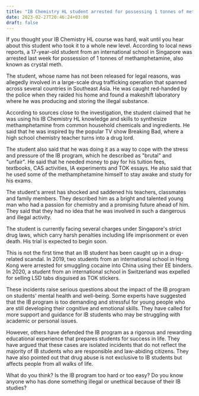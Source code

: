 ```yaml
---
title: "IB Chemistry HL student arrested for possessing 1 tonnes of methamphetamine"
date: 2023-02-27T20:46:24+03:00
draft: false
---
```


If you thought your IB Chemistry HL course was hard, wait until you hear about this student who took it to a whole new level. According to local news reports, a 17-year-old student from an international school in Singapore was arrested last week for possession of 1 tonnes of methamphetamine, also known as crystal meth.

The student, whose name has not been released for legal reasons, was allegedly involved in a large-scale drug trafficking operation that spanned across several countries in Southeast Asia. He was caught red-handed by the police when they raided his home and found a makeshift laboratory where he was producing and storing the illegal substance.

According to sources close to the investigation, the student claimed that he was using his IB Chemistry HL knowledge and skills to synthesize methamphetamine from common household chemicals and ingredients. He said that he was inspired by the popular TV show Breaking Bad, where a high school chemistry teacher turns into a drug lord.

The student also said that he was doing it as a way to cope with the stress and pressure of the IB program, which he described as "brutal" and "unfair". He said that he needed money to pay for his tuition fees, textbooks, CAS activities, IA experiments and TOK essays. He also said that he used some of the methamphetamine himself to stay awake and study for his exams.

The student's arrest has shocked and saddened his teachers, classmates and family members. They described him as a bright and talented young man who had a passion for chemistry and a promising future ahead of him. They said that they had no idea that he was involved in such a dangerous and illegal activity.

The student is currently facing several charges under Singapore's strict drug laws, which carry harsh penalties including life imprisonment or even death. His trial is expected to begin soon.

This is not the first time that an IB student has been caught up in a drug-related scandal. In 2019, two students from an international school in Hong Kong were arrested for smuggling cocaine into China using their EE binders. In 2020, a student from an international school in Switzerland was expelled for selling LSD tabs disguised as TOK stickers.

These incidents raise serious questions about the impact of the IB program on students' mental health and well-being. Some experts have suggested that the IB program is too demanding and stressful for young people who are still developing their cognitive and emotional skills. They have called for more support and guidance for IB students who may be struggling with academic or personal issues.

However, others have defended the IB program as a rigorous and rewarding educational experience that prepares students for success in life. They have argued that these cases are isolated incidents that do not reflect the majority of IB students who are responsible and law-abiding citizens. They have also pointed out that drug abuse is not exclusive to IB students but affects people from all walks of life.

What do you think? Is the IB program too hard or too easy? Do you know anyone who has done something illegal or unethical because of their IB studies? 
